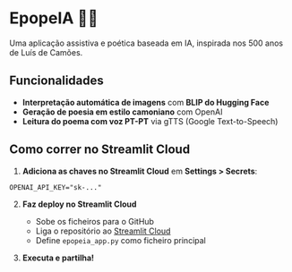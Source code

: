 # EpopeIA 🌊📜

Uma aplicação assistiva e poética baseada em IA, inspirada nos 500 anos de Luís de Camões.

## Funcionalidades
- **Interpretação automática de imagens** com **BLIP do Hugging Face**
- **Geração de poesia em estilo camoniano** com OpenAI
- **Leitura do poema com voz PT-PT** via gTTS (Google Text-to-Speech)

## Como correr no Streamlit Cloud

1. **Adiciona as chaves no Streamlit Cloud** em **Settings > Secrets**:

```
OPENAI_API_KEY="sk-..."
```

2. **Faz deploy no Streamlit Cloud**
   - Sobe os ficheiros para o GitHub
   - Liga o repositório ao [Streamlit Cloud](https://share.streamlit.io/)
   - Define `epopeia_app.py` como ficheiro principal

3. **Executa e partilha!**